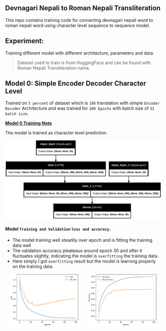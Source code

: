 ## Devnagari Nepali to Roman Nepali Transliteration

This repo contains training code for converting devnagari nepali word to roman nepali word using character level sequence to sequence model.

## Experiment:

Training different model with different architecture, parameters and data.

> Dataset used to train is from HuggingFace and can be found with Roman Nepali Transliteration name.

## Model 0: Simple Encoder Decoder Character Level

Trained on `5 percent` of dataset which is `10k` translation with simple `Encoder Decoder` Architecture and was trained for `100 Epochs` with batch size of `32 batch size`.

**[Model 0 Training Note](./training/02_mini_train.ipynb)**

The model is trained as character level prediction.

![Model 0 Architecture](./images/model_0.png)

#### Model `Training and Validation` `loss and accuracy.`

- The model training well steadily over epoch and is fitting the training data well
- The validation accuracy pleateaus around epoch 30 and after it fluctuates slightly, indicating the model is `overfitting` the training data.
- Here simply I got `overfitting` result but the model is learning properly on the training data.

<div style="display: flex; justify-content: space-around;">
    <img src="./images/model_0_plot0.png" alt="Model 1 Architecture" style="width: 45%;">
    <img src="./images/model_0plot.png" alt="Model 2 Architecture" style="width: 45%;">
</div>
